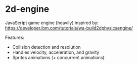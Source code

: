 # 2d-engine

JavaScript game engine (heavily) inspired by: https://developer.ibm.com/tutorials/wa-build2dphysicsengine/

Features:

- Collision detection and resolution
- Handles velocity, acceleration, and gravity
- Sprites animations (+ concurrent animations)

